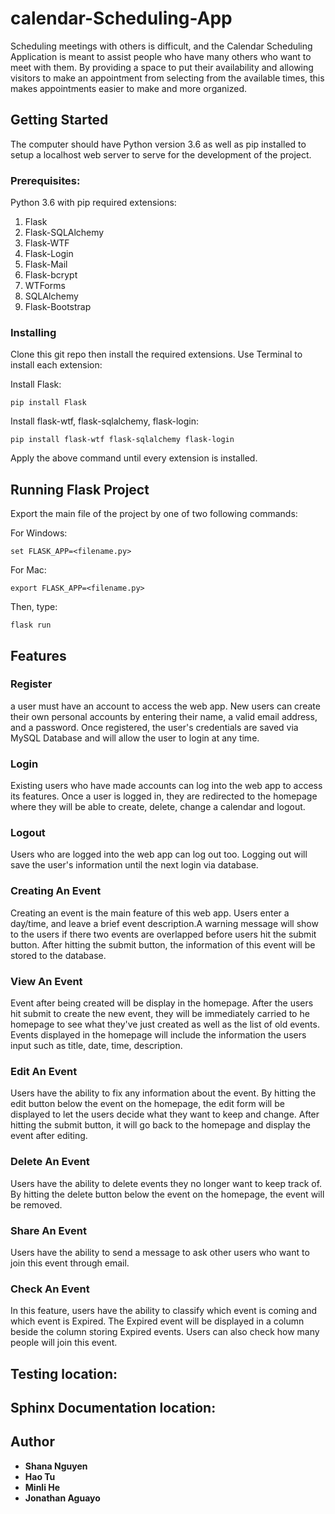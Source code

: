 # calendar-Scheduling-App
Scheduling meetings with others is difficult, and the Calendar Scheduling Application is meant to assist people who have many others who want to meet with them. By providing a space to put their availability and allowing visitors to make an appointment from selecting from the available times, this makes appointments easier to make and more organized.

## Getting Started

The computer should have Python version 3.6 as well as pip installed to setup a localhost web server to serve for the development of the project.

### Prerequisites:

Python 3.6 with pip required extensions:

1. Flask
2. Flask-SQLAlchemy
3. Flask-WTF
4. Flask-Login
5. Flask-Mail
6. Flask-bcrypt
7. WTForms
8. SQLAlchemy
9. Flask-Bootstrap


### Installing

Clone this git repo then install the required extensions. 
Use Terminal to install each extension:

Install Flask:
```
pip install Flask
```
Install flask-wtf, flask-sqlalchemy, flask-login:
```
pip install flask-wtf flask-sqlalchemy flask-login
```
Apply the above command until every extension is installed.

## Running Flask Project

Export the main file of the project by one of two following commands:

For Windows:
```
set FLASK_APP=<filename.py>
```
For Mac:
```
export FLASK_APP=<filename.py>
```

Then, type:
```
flask run
```
## Features

### Register
a user must have an account to access the web app. New users can create their own personal accounts by entering their name, a valid email address, and a password. Once registered, the user's credentials are saved via MySQL Database and will allow the user to login at any time. 

### Login
Existing users who have made accounts can log into the web app to access its features. Once a user is logged in, they are redirected to the homepage where they will be able to create, delete, change a calendar and logout.

### Logout 
Users who are logged into the web app can log out too. Logging out will save the user's information until the next login via database. 

### Creating An Event
Creating an event is the main feature of this web app. Users enter a day/time, and leave a brief event description.A warning message will show to the users if there two events are overlapped before users hit the submit button. After hitting the submit button, the information of this event will be stored to the database.

### View An Event
Event after being created will be display in the homepage. After the users hit submit to create the new event, they will be immediately carried to he homepage to see what they've just created as well as the list of old events. Events displayed in the homepage will include the information the users input such as title, date, time, description.

### Edit An Event
Users have the ability to fix any information about the event. By hitting the edit button below the event on the homepage, the edit form will be displayed to let the users decide what they want to keep and change. After hitting the submit button, it will go back to the homepage and display the event after editing.  

### Delete An Event
Users have the ability to delete events they no longer want to keep track of. By hitting the delete button below the event on the homepage, the event will be removed.

### Share An Event
Users have the ability to send a message to ask other users who want to join this event through email.

### Check An Event
In this feature, users have the ability to classify which event is coming and which event is Expired. The Expired event will be displayed in a column beside the column storing Expired events. Users can also check how many people will join this event.



## Testing location: 

## Sphinx Documentation location: 


## Author
* **Shana Nguyen**
* **Hao Tu**
* **Minli He**
* **Jonathan Aguayo**
